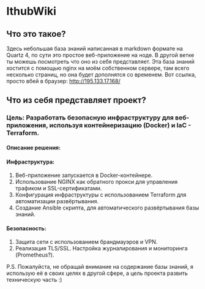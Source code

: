 # IthubWiki
## Что это такое?
Здесь небольшая база знаний написанная в markdown формате на Quartz 4, по сути это простое веб-приложение на ноде. В другой ветке ты можешь посмотреть что оно из себя представляет. Эта база знаний хостится с помощью nginx на моём собственном сервере, там всего несколько страниц, но она будет дополнятся со временем. Вот ссылка, просто вбей в браузер: http://195.133.17.168/ 
## Что из себя представляет проект?
### Цель: Разработать безопасную инфраструктуру для веб-приложения, используя контейнеризацию (Docker) и IaC - Terraform.
#### Описание решения:
#### Инфраструктура:
1. Веб-приложение запускается в Docker-контейнере.
2. Использование NGINX как обратного прокси для управления трафиком и SSL-сертификатами.
3. Конфигурация инфраструктуры с использованием Terraform для автоматизации развёртывания.
4. Создание Ansible скрипта, для автоматического развёртывания базы знаний.
#### Безопасность:
1. Защита сети с использованием брандмауэров и VPN.
2. Реализация TLS/SSL.
Настройка журналирования и мониторинга (Prometheus?).

P.S. Пожалуйста, не обращай внимание на содержание базы знаний, я использую её в своих целях в другой сфере, а цель проекта развить техническую часть :)
